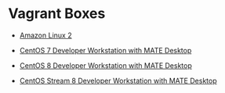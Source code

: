 # Vagrant Boxes

* [Amazon Linux 2](amzn2/README.md)

* [CentOS 7 Developer Workstation with MATE Desktop](mate/README.md)

* [CentOS 8 Developer Workstation with MATE Desktop](centos8-mate/README.md)

* [CentOS Stream 8 Developer Workstation with MATE Desktop](stream8-mate/README.md)

